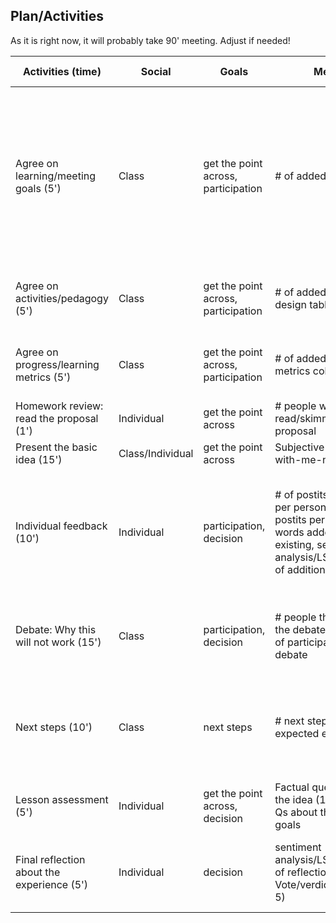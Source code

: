 ## Plan/Activities

As it is right now, it will probably take 90' meeting. Adjust if needed!

| Activities (time)                          | Social           | Goals                               | Metrics                                                                                                                                          | Tool(s) to use                                                                                         |
|--------------------------------------------|------------------|-------------------------------------|--------------------------------------------------------------------------------------------------------------------------------------------------|--------------------------------------------------------------------------------------------------------|
| Agree on learning/meeting goals (5')       | Class            | get the point across, participation | # of added fields                                                                                                                                | Edit assessment form (GForms A), edit Markdown of design? (Github), extract column headers or additional lines (R/Shiny?)                                     |
| Agree on activities/pedagogy (5')          | Class            | get the point across, participation | # of added rows in the design table                                                                                                              | Edit table (Github), get number of rows added (R/Shiny?)                                               |
| Agree on progress/learning metrics (5')    | Class            | get the point across, participation | # of added words in the metrics column?                                                                                                          | Edit table (Github), get number of words added (R/Shiny?)                                              |
| Homework review: read the proposal (1')    | Individual       | get the point across                | # people who read/skimmed the proposal                                                                                                           | Question (GForms B)                                                                                    |
| Present the basic idea (15')               | Class/Individual | get the point across                | Subjective measure of with-me-ness?                                                                                                              | Question (GForms C)                                                                                    |
| Individual feedback (10')                  | Individual       | participation, decision             | # of postits, # of postits per person, equality of postits per person, # words added vs. existing, sentiment analysis/LSA/wordcloud of additions | Add number of postits manually (R/Shiny?), Edit markdown of handout and extract differences (R/Shiny?) |
| Debate: Why this will not work (15')       | Class            | participation, decision             | # people that talked in the debate, equality % of participation in debate                                                                        | Questions about own participation, Inital vote for decision (GForms C)                                 |
| Next steps (10')                           | Class            | next steps                          | # next steps added (vs. expected eg. 3)                                                                                                          | Edit next steps doc (Github), extract number of nonempty rows added (R/Shiny?)                         |
| Lesson assessment (5')                     | Individual       | get the point across, decision      | Factual questions about the idea (1-3), simple Qs about the session goals                                                                        | Questions (GForms D)                                                                                   |
| Final reflection about the experience (5') | Individual       | decision                            | sentiment analysis/LSA/wordcloud of reflections, Vote/verdict (Likert 1-5)                                                                       | Question (GForms D) Email learning summary the next day?                                               |
